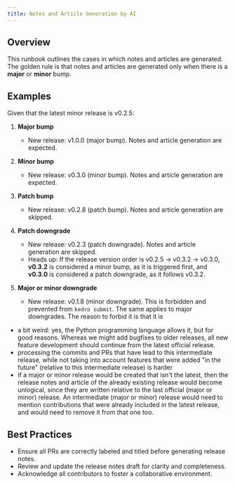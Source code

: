 ```yaml
---
title: Notes and Article Generation by AI
---
```


## Overview

This runbook outlines the cases in which notes and articles are generated. The golden rule is that notes and articles are generated only when there is a **major** or **minor** bump.

## Examples
Given that the latest minor release is v0.2.5:

1. **Major bump**  
    - New release: v1.0.0 (major bump). Notes and article generation are expected.
    
2. **Minor bump**  
    - New release: v0.3.0 (minor bump). Notes and article generation are expected.
    
3. **Patch bump**  
    - New release: v0.2.8 (patch bump). Notes and article generation are skipped.
    
4. **Patch downgrade**  
    - New release: v0.2.3 (patch downgrade). Notes and article generation are skipped.  
    - Heads up: If the release version order is v0.2.5 → v0.3.2 → v0.3.0, **v0.3.2** is considered a minor bump, as it is triggered first, and **v0.3.0** is considered a patch downgrade, as it follows v0.3.2.
    
5. **Major or minor downgrade**  
    - New release: v0.1.8 (minor downgrade). This is forbidden and prevented from `kedro submit`. The same applies to major downgrades.
The reason to forbid it is that it is 

- a bit weird: yes, the Python programming language allows it, but for good
  reasons. Whereas we might add bugfixes to older releases, all new feature
  development should continue from the latest official release.
- processing the commits and PRs that have lead to this intermediate release,
  while not taking into account features that were added "in the future"
  (relative to this intermediate release) is harder
- if a major or minor release would be created that isn't the latest, then the
  release notes and article of the already existing release would become
  unlogical, since they are written relative to the last official (major or
  minor) release. An intermediate (major or minor) release would need to mention
  contributions that were already included in the latest release, and would need
  to remove it from that one too.

## Best Practices

- Ensure all PRs are correctly labeled and titled before generating release notes.
- Review and update the release notes draft for clarity and completeness.
- Acknowledge all contributors to foster a collaborative environment.